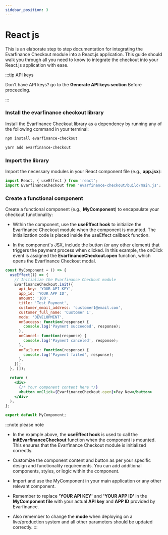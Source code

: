 ```yaml
---
sidebar_position: 3
---
```


# React js

This is an elaborate step to step documentation for integrating the Evarfinance Checkout module into a React.js application. This guide should walk you through all you need to know to integrate the checkout into your React.js application with ease.

:::tip API keys

Don't have API keys? go to the **Generate API keys section** Before proceeding.

:::

### Install the evarfinance checkout library

Install the Evarfinance Checkout library as a dependency by running any of the following command in your terminal:

```bash title="npm"
npm install evarfinance-checkout
```

```bash title="yarn"
yarn add evarfinance-checkout
```
### Import the library

Import the necessary modules in your React component file (e.g., **app.jsx**):

```js title="app.jsx"
import React, { useEffect } from 'react';
import EvarfinanceCheckout from 'evarfinance-checkout/build/main.js';
```
### Create a functional component

Create a functional component (e.g., **MyComponent**) to encapsulate your checkout functionality:

- Within the component, use the **useEffect hook** to initialize the Evarfinance Checkout module when the component is mounted. The initialization code is placed inside the useEffect callback function. 

- In the component's JSX, include the button (or any other element) that triggers the payment process when clicked. In this example, the onClick event is assigned the **EvarfinanceCheckout.open** function, which opens the Evarfinance Checkout modal.

```jsx title="app.jsx"
const MyComponent = () => {
  useEffect(() => {
    // Initialize the Evarfinance Checkout module
    EvarfinanceCheckout.init({
      api_key: 'YOUR API KEY',
      app_id: 'YOUR APP ID',
      amount: '100',
      title: 'Test Payment',
      customer_email_address: 'customer1@email.com',
      customer_full_name: 'Customer 1',
      mode: 'DEVELOPMENT',
      onSuccess: function(response) {
        console.log('Payment succeeded', response);
      },
      onCancel: function(response) {
        console.log('Payment canceled', response);
      },
      onFailure: function(response) {
        console.log('Payment failed', response);
      },
    });
  }, []);

  return (
    <div>
      {/* Your component content here */}
      <button onClick={EvarfinanceCheckout.open}>Pay Now</button>
    </div>
  );
};

export default MyComponent;
```
:::note please note

- In the example above, the **useEffect hook** is used to call the **initEvarfinanceCheckout** function when the component is mounted. This ensures that the Evarfinance Checkout module is initialized correctly.

- Customize the component content and button as per your specific design and functionality requirements. You can add additional components, styles, or logic within the component.

- Import and use the MyComponent in your main application or any other relevant component.

- Remember to replace **'YOUR API KEY'** and **'YOUR APP ID'** in the **MyComponent file** with your actual **API key** and **APP ID** provided by Evarfinance.

- Also remember to change the **mode** when deploying on a live/production system and all other parameters should be updated correctly.
:::